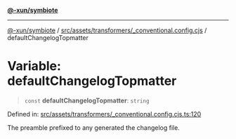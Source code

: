 [**@-xun/symbiote**](../../../../../README.md)

***

[@-xun/symbiote](../../../../../README.md) / [src/assets/transformers/\_conventional.config.cjs](../README.md) / defaultChangelogTopmatter

# Variable: defaultChangelogTopmatter

> `const` **defaultChangelogTopmatter**: `string`

Defined in: [src/assets/transformers/\_conventional.config.cjs.ts:120](https://github.com/Xunnamius/symbiote/blob/138da875f3247f966687e95b91c7caf822df3c49/src/assets/transformers/_conventional.config.cjs.ts#L120)

The preamble prefixed to any generated the changelog file.
